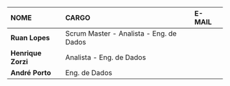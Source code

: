 |NOME|CARGO|E-MAIL|
|:---|:---|:---|
|**Ruan Lopes**|Scrum Master - Analista - Eng. de Dados||
|**Henrique Zorzi**|Analista - Eng. de Dados||
|**André Porto**|Eng. de Dados||

